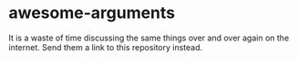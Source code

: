 # awesome-arguments
It is a waste of time discussing the same things over and over again on the internet. Send them a link to this repository instead.
